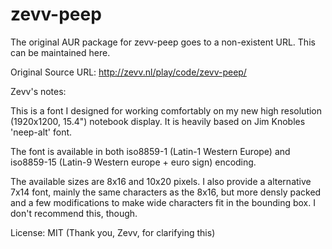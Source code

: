 # zevv-peep
The original AUR package for zevv-peep goes to a non-existent URL. 
This can be maintained here.

Original Source URL: http://zevv.nl/play/code/zevv-peep/

Zevv's notes:

This is a font I designed for working comfortably on my new high
resolution (1920x1200, 15.4") notebook display. It is heavily based on
Jim Knobles 'neep-alt' font.

The font is available in both iso8859-1 (Latin-1 Western Europe) and
iso8859-15 (Latin-9 Western europe + euro sign) encoding.

The available sizes are 8x16 and 10x20 pixels. I also provide a
alternative 7x14 font, mainly the same characters as the 8x16, but more
densly packed and a few modifications to make wide characters fit in
the bounding box. I don't recommend this, though.

License: MIT (Thank you, Zevv, for clarifying this)
